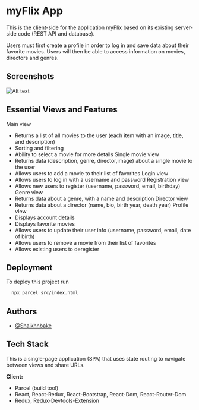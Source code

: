# myFlix App

This is the client-side for the application myFlix based on its existing server-side code (REST API and database).

Users must first create a profile in order to log in and save data about their favorite movies. Users will then  be able to access information on movies, directors and genres. 

## Screenshots

<img src="/img/myFlixAppScreenshot.png" alt="Alt text" style="display: inline-block; margin: 0 auto; max-width: 800px">


## Essential Views and Features

Main view 
- Returns a list of all movies to the user (each item with an image, title, and description)
- Sorting and filtering
- Ability to select a movie for more details
Single movie view 
- Returns data (description, genre, director,image) about a single movie to the user
- Allows users to add a movie to their list of favorites
Login view 
- Allows users to log in with a username and password
Registration view
- Allows new users to register (username, password, email, birthday)
Genre view 
- Returns data about a genre, with a name and description
Director view 
- Returns data about a director (name, bio, birth year, death year)
Profile view 
- Displays account details
- Displays favorite movies
- Allows users to update their user info (username, password, email, date of birth)
- Allows users to remove a movie from their list of favorites
- Allows existing users to deregister


## Deployment

To deploy this project run

```bash
  npx parcel src/index.html
```

## Authors

- [@Shaikhnbake](https://www.github.com/Shaikhnbake)


## Tech Stack

This is a single-page application (SPA) that uses state routing to navigate between views and share URLs.

**Client:** 
- Parcel (build tool)
- React, React-Redux, React-Bootstrap, React-Dom, React-Router-Dom
- Redux, Redux-Devtools-Extension

